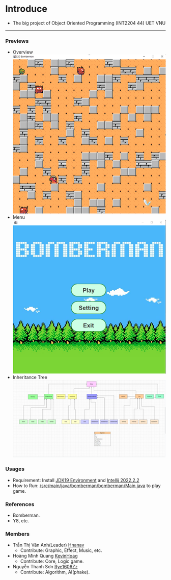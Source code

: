 # Introduce
- The big project of Object Oriented Programming (INT2204 44) UET VNU
- --
### Previews
- Overview 
![play](https://github.com/Hnanav/Bomberman-The-OOP-big-project/blob/master/play.png)
- Menu
![Menu](https://github.com/Hnanav/Bomberman-The-OOP-big-project/blob/master/Menu.png)
- Inheritance Tree
![UMLdiagram](https://github.com/Hnanav/Bomberman-The-OOP-big-project/blob/master/UMLdiagram.png)
### Usages
- Requirement: Install [JDK19 Environment](https://www.oracle.com/java/technologies/downloads/#java19) and [Intellij 2022.2.2](https://www.jetbrains.com/idea/download/#section=windows)
- How to Run: [/src/main/java/bomberman/bomberman/Main.java](https://github.com/Hnanav/Bomberman-The-OOP-big-project/blob/master/Bomberman/src/main/java/bomberman/bomberman/Main.java) to play game.
### References
- Bomberman.
- Y8, etc.
### Members
- Trần Thị Vân Anh(Leader) [Hnanav](https://github.com/Hnanav)
  * Contribute: Graphic, Effect, Music, etc.
- Hoàng Minh Quang [KevinHoag](https://github.com/KevinHoag)
  * Contribute: Core, Logic game.
- Nguyễn Thanh Sơn [Rye1606Zz](https://github.com/thanhsonopera)
  * Contribute: Algorithm, AI(phake).
